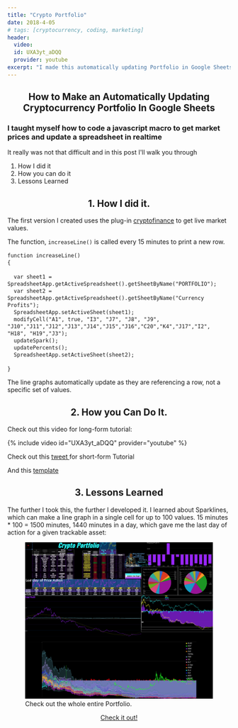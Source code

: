 ```yaml
---
title: "Crypto Portfolio"
date: 2018-4-05
# tags: [cryptocurrency, coding, marketing]
header:
  video:
  id: UXA3yt_aDQQ
  provider: youtube
excerpt: "I made this automatically updating Portfolio in Google Sheets"
---
```

<center>
<h2> How to Make an Automatically Updating Cryptocurrency Portfolio In Google Sheets </h2>
</center>
<h3>
I taught myself how to code a javascript macro to get market prices and update a spreadsheet in realtime
</h3>
<p>
It really was not that difficult and in this post I'll walk you through


<ol type = "1">
<li>How I did it</li>
<li>How you can do it</li>
<li>Lessons Learned</li>
</ol>
</p>

<center><h2>1. How I did it.</h2></center>
The first version I created uses the plug-in <a href="https://chrome.google.com/webstore/detail/cryptofinance/bhjnahcnhemcnnenhgbmmdapapblnlcn?hl=en">cryptofinance</a> to get live market values. 



The function, `increaseLine()`  is called every 15 minutes to print a new row.
```
function increaseLine()
{

  var sheet1 = SpreadsheetApp.getActiveSpreadsheet().getSheetByName("PORTFOLIO");
  var sheet2 = SpreadsheetApp.getActiveSpreadsheet().getSheetByName("Currency Profits");
  SpreadsheetApp.setActiveSheet(sheet1);
  modifyCell("A1", true, "I3", "J7", "J8", "J9", "J10","J11","J12","J13","J14","J15","J16","C20","K4","J17","I2", "H18", "H19","J3");
  updateSpark();
  updatePercents();
  SpreadsheetApp.setActiveSheet(sheet2);
  
}
```

The line graphs automatically update as they are referencing a row, not a specific set of values.

<center><h2>2. How you Can Do It.</h2></center>
Check out this video for long-form tutorial:

{% include video id="UXA3yt_aDQQ" provider="youtube" %}

Check out this <a href="https://twitter.com/PenBercifield/status/981960801148907520"> tweet </a> for short-form Tutorial

And this <a href="https://docs.google.com/spreadsheets/d/1iglXYQJzkn90lDUBbFkFuGX3haGNX55k_-frwo9f5VU/edit?usp=sharing">template</a>

<center><h2>3. Lessons Learned</h2></center>
The further I took this, the further I developed it. I learned about Sparklines, which can make a line graph in a single cell for up to 100 values. 15 minutes * 100 = 1500 minutes, 1440 minutes in a day, which gave me the last day of action for a given trackable asset:

<figure class="align-center">
  <img src="/images/crypto.png" alt="">
  <figcaption>Check out the whole entire Portfolio.</figcaption>
</figure>

<center><a href="https://docs.google.com/spreadsheets/d/15SiV9jSaHOE7eeC9qf2gW12QVPKaOVmMDll5r1wPkjM/edit#gid=1131107771"> Check it out!</a></center>
